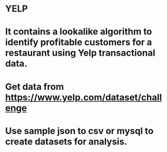 # YELP
# It contains a lookalike algorithm to identify profitable customers for a restaurant using Yelp transactional data.
# Get data from https://www.yelp.com/dataset/challenge
# Use sample json to csv or mysql to create datasets for analysis.
